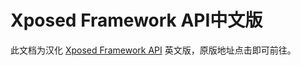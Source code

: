 # Xposed Framework API中文版

此文档为汉化 [Xposed Framework API](http://api.xposed.info/reference/packages.html) 英文版，原版地址点击即可前往。

